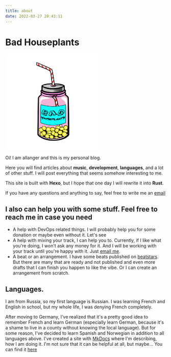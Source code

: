 ```yaml
---
title: about
date: 2022-03-27 20:43:11
---
```


# Bad Houseplants
<img src="../img/big_logo.png" alt="drawing" width="300"/>

Oi! I am allanger and this is my personal blog. 

Here you will find articles about **music**, **development**, **languages**, and a lot of other stuff. I will post everything that seems somehow interesting to me. 

This site is built with **Hexo**, but I hope that one day I will rewrite it into **Rust**.

If you have any questions and anything to say, feel free to write me an [email](mailto:allanger@zohomail.com)

## I also can help you with some stuff. Feel free to reach me in case you need
  - A help with DevOps related things. I will probably help you for some donation or maybe even without it. Let's see
  - A help with mixing your track, I can help you to. Currently, if I like what you're doing, I won't ask any money for it. And I will be working with your track until you're happy with it. Just [email me](mailto:allanger@zohomail.com).
  - A beat or an arrangement. I have some beats published on [beatstars](https://beatsstars.com/allanger). But there are many that are ready and not published and even more drafts that I can finish you happen to like the vibe. Or I can create an arrangement from scratch.

## Languages.

I am from Russia, so my first language is Russian. I was learning French and English in school, but my whole life, I was denying French completely.

After moving to Germany, I've realized that it's a pretty good idea to remember French and learn German (especially learn German, because it's a shame to live in a county without knowing the local language). But for some reason, I've decided to learn Spanish and Norwegian in addition to all languages above. I've created a site with [MkDocs](mkdocs.org/) where I'm describing, how I am doing it. I'm not sure that it can be helpful at all, but maybe... You can find it [here](https://languages.fluentbeat.online)


